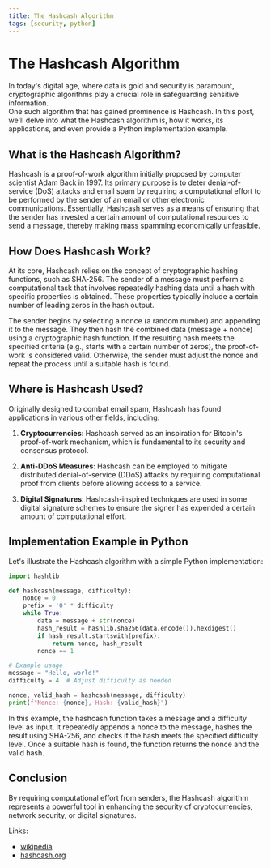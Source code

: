 ```yaml
---
title: The Hashcash Algorithm
tags: [security, python]
---
```

# The Hashcash Algorithm

In today's digital age, where data is gold and security is paramount, cryptographic algorithms play a crucial role in safeguarding sensitive information.  
One such algorithm that has gained prominence is Hashcash. In this post, we'll delve into what the Hashcash algorithm is, how it works, its applications, and even provide a Python implementation example.

## What is the Hashcash Algorithm?

Hashcash is a proof-of-work algorithm initially proposed by computer scientist Adam Back in 1997. Its primary purpose is to deter denial-of-service (DoS) attacks and email spam by requiring a computational effort to be performed by the sender of an email or other electronic communications. Essentially, Hashcash serves as a means of ensuring that the sender has invested a certain amount of computational resources to send a message, thereby making mass spamming economically unfeasible.

## How Does Hashcash Work?

At its core, Hashcash relies on the concept of cryptographic hashing functions, such as SHA-256. The sender of a message must perform a computational task that involves repeatedly hashing data until a hash with specific properties is obtained. These properties typically include a certain number of leading zeros in the hash output.

The sender begins by selecting a nonce (a random number) and appending it to the message. They then hash the combined data (message + nonce) using a cryptographic hash function. If the resulting hash meets the specified criteria (e.g., starts with a certain number of zeros), the proof-of-work is considered valid. Otherwise, the sender must adjust the nonce and repeat the process until a suitable hash is found.

## Where is Hashcash Used?

Originally designed to combat email spam, Hashcash has found applications in various other fields, including:

1. **Cryptocurrencies**: Hashcash served as an inspiration for Bitcoin's proof-of-work mechanism, which is fundamental to its security and consensus protocol.

2. **Anti-DDoS Measures**: Hashcash can be employed to mitigate distributed denial-of-service (DDoS) attacks by requiring computational proof from clients before allowing access to a service.

3. **Digital Signatures**: Hashcash-inspired techniques are used in some digital signature schemes to ensure the signer has expended a certain amount of computational effort.

## Implementation Example in Python

Let's illustrate the Hashcash algorithm with a simple Python implementation:

``` python
import hashlib

def hashcash(message, difficulty):
    nonce = 0
    prefix = '0' * difficulty
    while True:
        data = message + str(nonce)
        hash_result = hashlib.sha256(data.encode()).hexdigest()
        if hash_result.startswith(prefix):
            return nonce, hash_result
        nonce += 1

# Example usage
message = "Hello, world!"
difficulty = 4  # Adjust difficulty as needed

nonce, valid_hash = hashcash(message, difficulty)
print(f"Nonce: {nonce}, Hash: {valid_hash}")
```

In this example, the hashcash function takes a message and a difficulty level as input. It repeatedly appends a nonce to the message, hashes the result using SHA-256, and checks if the hash meets the specified difficulty level. Once a suitable hash is found, the function returns the nonce and the valid hash.

## Conclusion

By requiring computational effort from senders, the Hashcash algorithm represents a powerful tool in enhancing the security of cryptocurrencies, network security, or digital signatures.

Links:

- [wikipedia](https://en.wikipedia.org/wiki/Hashcash)
- [hashcash.org](http://hashcash.org/)
